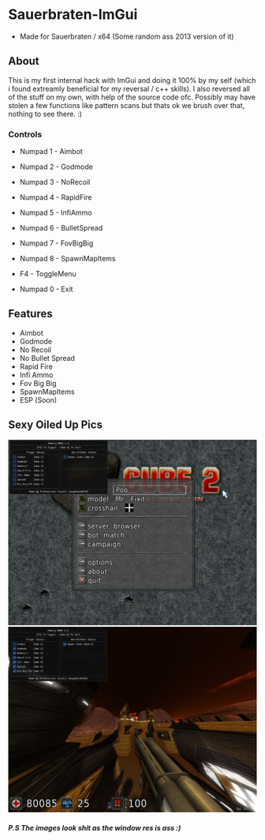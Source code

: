 # Sauerbraten-ImGui
- Made for Sauerbraten / x64 (Some random ass 2013 version of it)

## About
This is my first internal hack with ImGui and doing it 100% by my self (which i found extreamly beneficial for my reversal / c++ skills). I also reversed all of the stuff on my own, with help of the source code ofc. Possibly may have stolen a few functions like pattern scans but thats ok we brush over that, nothing to see there. :)

### Controls
- Numpad 1 - Aimbot
- Numpad 2 - Godmode
- Numpad 3 - NoRecoil
- Numpad 4 - RapidFire
- Numpad 5 - InfiAmmo
- Numpad 6 - BulletSpread
- Numpad 7 - FovBigBig
- Numpad 8 - SpawnMapItems


- F4 - ToggleMenu
- Numpad 0 - Exit

## Features
- Aimbot
- Godmode
- No Recoil
- No Bullet Spread
- Rapid Fire
- Infi Ammo
- Fov Big Big
- SpawnMapItems
- ESP (Soon)

## Sexy Oiled Up Pics

![Oiled Up Pic 1](https://github.com/Sir-Monke/Sauerbraten-Internal-ImGui/blob/main/Example1.png)
![Oiled Up Pic 2](https://github.com/Sir-Monke/Sauerbraten-Internal-ImGui/blob/main/Example2.png)
##### P.S The images look shit as the window res is ass :)
